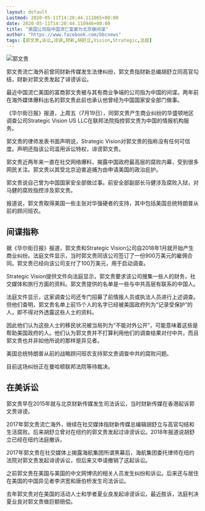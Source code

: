 ```yaml
---
layout: default
Lastmod: 2020-05-11T14:20:44.111065+00:00
date: 2020-05-11T14:20:44.110946+00:00
title: "美国公司指中国流亡富豪为北京做间谍"
author: "https://www.facebook.com/bbcnews"
tags: [郭文贵,诉讼,诽谤,财新,胡舒立,Vision,Strategic,法庭]
---
```


 ![郭文贵](https://images.weserv.nl/?url=https%3A//ichef.bbci.co.uk/news/320/cpsprodpb/CF07/production/_107999925_7088ad52-2fd6-4994-b5c7-f2bd2046d990.jpg) 

郭文贵流亡海外前曾同财新传媒发生法律纠纷，郭文贵指财新总编胡舒立同高官勾结，财新对郭文贵发起了诽谤诉讼。

最近中国流亡美国的富商郭文贵被与其有商业争端的公司指为中国的间谍。两年前在海外媒体爆料出名的郭文贵此前也承认他曾经为中国国家安全部门做事。

《华尔街日报》报道，上周五（7月19日），同郭文贵产生商业纠纷的华盛顿地区调查公司Strategic Vision US LLC在联邦法院指控郭文贵为中国的情报机构服务。

郭文贵的律师发表书面声明说，Strategic Vision对郭文贵的指称没有任何可信度。声明还指该公司滥用诉讼特权，诽谤郭文贵。

郭文贵近两年来一直在社交网络爆料，揭露中国政府最高层的腐败内幕，受到很多网民关注。郭文贵以其受北京迫害追捕为由申请美国的政治庇护。

郭文贵说自己曾为中国国家安全部做过事。前安全部副部长马健涉及腐败入狱，对马健的腐败指控涉及郭文贵。

报道说，郭文贵取得美国一些主张对华强硬者的支持，其中包括美国总统特朗普从前的顾问班农。

间谍指称
----

据《华尔街日报》报道，郭文贵和Strategic Vision公司自2018年1月就开始产生商业纠纷。法庭文件显示，当时郭文贵同该公司签订了一份900万美元的雇佣合同。郭文贵已经向该公司支付了100万美元，用于启动调查。

Strategic Vision提供文件向法庭显示，郭文贵要求该公司搜集一些人的财务，社交媒体和旅行方面的资料。郭文贵提供的名单是一些与中共高层有联系的中国人。

法庭文件显示，这家调查公司还专门招募了前情报人员或执法人员进行上述调查。但他们查明，郭文贵名单上前15个人的名字已经被美国政府列为“记录受保护”的人，即不得对外透露这些人士的资料。

因此他们认为这些人士的移民状况被当局列为“不能对外公开”，可能意味着这些是帮助美国政府的人。他们认为郭文贵并不打算利用他们的调查结果对付中共，而且郭文贵也并非如他所说的那样是异见者。

美国总统特朗普从前的战略顾问班农支持郭文贵调查中共的腐败问题。

目前这场纠纷正在曼哈顿联邦法院等待裁决。

在美诉讼
----

郭文贵早在2015年就与北京财新传媒发生司法诉讼，当时财新传媒在香港起诉郭文贵诽谤。

2017年郭文贵流亡海外，继续在社交媒体指财新传媒总编辑胡舒立与高官勾结和生活腐败。后来胡舒立曾对在纽约的郭文贵发起过诽谤诉讼。2018年报道说胡舒立已经在纽约法庭撤诉。

2017年郭文贵在社交媒体上揭露海航集团所谓黑幕后，海航集团委托律师在纽约法院对郭文贵发起诽谤诉讼，但后来又申请撤销了这起诉讼。

之前郭文贵在美国与美国的中文网博讯的相关人员发生纠纷和诉讼。后来还与居住在美国的中国异见者李洪宽和唐伯桥发生司法诉讼。

去年郭文贵对在美国的活动人士和学者夏业良发起诽谤诉讼，最近胜诉，法庭判决夏业良对郭文贵做巨额赔偿。

